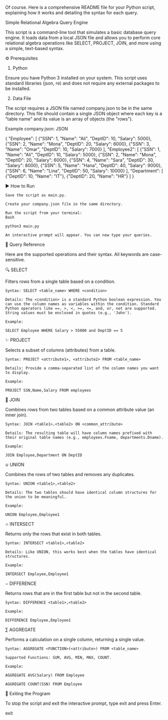 Of course. Here is a comprehensive README file for your Python script, explaining how it works and detailing the syntax for each query.

Simple Relational Algebra Query Engine

This script is a command-line tool that simulates a basic database query engine. It loads data from a local JSON file and allows you to perform core relational algebra operations like SELECT, PROJECT, JOIN, and more using a simple, text-based syntax.

⚙️ Prerequisites

1. Python

Ensure you have Python 3 installed on your system. This script uses standard libraries (json, re) and does not require any external packages to be installed.

2. Data File

The script requires a JSON file named company.json to be in the same directory. This file should contain a single JSON object where each key is a "table name" and its value is an array of objects (the "rows").

Example company.json:
JSON

{
  "Employee": [
    {"SSN": 1, "Name": "Ali", "DeptID": 10, "Salary": 5000},
    {"SSN": 2, "Name": "Mona", "DeptID": 20, "Salary": 6000},
    {"SSN": 3, "Name": "Omar", "DeptID": 10, "Salary": 7000}
  ],
  "Employee2":
  [
    {"SSN": 1, "Name": "Ali", "DeptID": 10, "Salary": 5000},
    {"SSN": 2, "Name": "Mona", "DeptID": 20, "Salary": 6000},
    {"SSN": 4, "Name": "Sara", "DeptID": 30, "Salary": 8000},
    {"SSN": 5, "Name": "Hana", "DeptID": 40, "Salary": 9000},
    {"SSN": 6, "Name": "Lina", "DeptID": 50, "Salary": 10000}
  ],
  "Department": [
    {"DeptID": 10, "Name": "IT"},
    {"DeptID": 20, "Name": "HR"}
  ]
}

▶️ How to Run

    Save the script as main.py.

    Create your company.json file in the same directory.

    Run the script from your terminal:
    Bash

    python3 main.py

    An interactive prompt will appear. You can now type your queries.

📖 Query Reference

Here are the supported operations and their syntax. All keywords are case-sensitive.

🔍 SELECT

Filters rows from a single table based on a condition.

    Syntax: SELECT <table_name> WHERE <condition>

    Details: The <condition> is a standard Python boolean expression. You can use the column names as variables within the condition. Standard Python operators like ==, >, <, >=, <=, and, or, not are supported. String values must be enclosed in quotes (e.g., 'John').

    Example:

    SELECT Employee WHERE Salary > 55000 and DeptID == 5

✨ PROJECT

Selects a subset of columns (attributes) from a table.

    Syntax: PROJECT <attribute1>, <attribute2> FROM <table_name>

    Details: Provide a comma-separated list of the column names you want to display.

    Example:

    PROJECT SSN,Name,Salary FROM employees

🔗 JOIN

Combines rows from two tables based on a common attribute value (an inner join).

    Syntax: JOIN <table1>,<table2> ON <common_attribute>

    Details: The resulting table will have column names prefixed with their original table names (e.g., employees.Fname, departments.Dname).

    Example:

    JOIN Employee,Department ON DeptID



∪ UNION

Combines the rows of two tables and removes any duplicates.

    Syntax: UNION <table1>,<table2>

    Details: The two tables should have identical column structures for the union to be meaningful.

    Example:

    UNION Employee,Employee1

∩ INTERSECT

Returns only the rows that exist in both tables.

    Syntax: INTERSECT <table1>,<table2>

    Details: Like UNION, this works best when the tables have identical structures.

    Example:

    INTERSECT Employee,Employee1

− DIFFERENCE

Returns rows that are in the first table but not in the second table.

    Syntax: DIFFERENCE <table1>,<table2>

    Example:

    DIFFERENCE Employee,Employee1

∑ AGGREGATE

Performs a calculation on a single column, returning a single value.

    Syntax: AGGREGATE <FUNCTION>(<attribute>) FROM <table_name>

    Supported Functions: SUM, AVG, MIN, MAX, COUNT.

    Example:

    AGGREGATE AVG(Salary) FROM Employee

    AGGREGATE COUNT(SSN) FROM Employee

🚪 Exiting the Program

To stop the script and exit the interactive prompt, type exit and press Enter.

exit